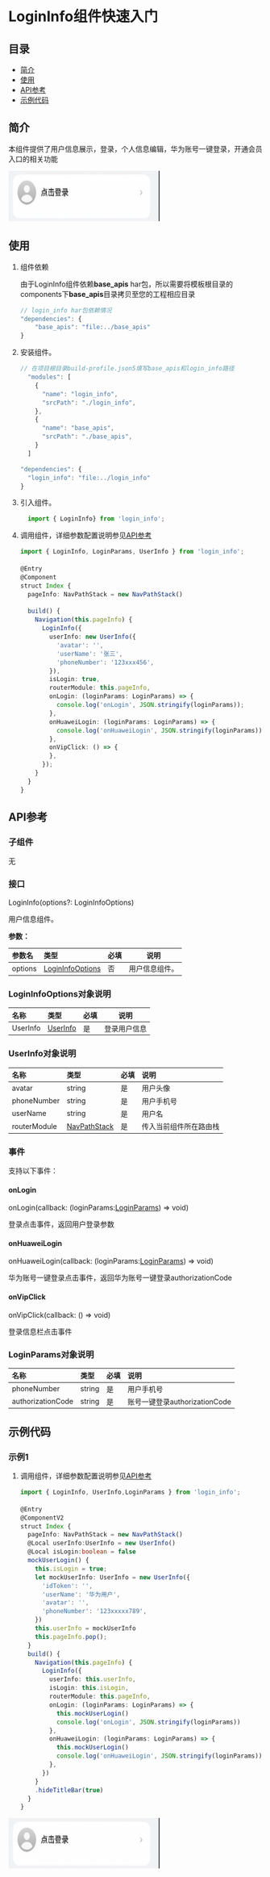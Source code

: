 # LoginInfo组件快速入门

## 目录

- [简介](#简介)
- [使用](#使用)
- [API参考](#API参考)
- [示例代码](#示例代码)

## 简介

本组件提供了用户信息展示，登录，个人信息编辑，华为账号一键登录，开通会员入口的相关功能

<img src="./screenshot/login_1.png" width="300" height="100">

## 使用

1. 组件依赖

   由于LoginInfo组件依赖**base_apis** har包，所以需要将模板根目录的components下**base_apis**目录拷贝至您的工程相应目录
   ```typescript
   // login_info har包依赖情况
   "dependencies": {
       "base_apis": "file:../base_apis"
   }
   ```

2. 安装组件。

   ```typescript
   // 在项目根目录build-profile.json5填写base_apis和login_info路径
     "modules": [
       {
         "name": "login_info",
         "srcPath": "./login_info",
       },
       {
         "name": "base_apis",
         "srcPath": "./base_apis",
       }
     ]
   ```
   ```typescript
   "dependencies": {
     "login_info": "file:../login_info"
   }
   ```

3. 引入组件。

   ```typescript
     import { LoginInfo} from 'login_info';
   ```

4. 调用组件，详细参数配置说明参见[API参考](#API参考)

   ```typescript
   import { LoginInfo, LoginParams, UserInfo } from 'login_info';
   
   @Entry
   @Component
   struct Index {
     pageInfo: NavPathStack = new NavPathStack()
   
     build() {
       Navigation(this.pageInfo) {
         LoginInfo({
           userInfo: new UserInfo({
             'avatar': '',
             'userName': '张三',
             'phoneNumber': '123xxx456',
           }),
           isLogin: true,
           routerModule: this.pageInfo,
           onLogin: (loginParams: LoginParams) => {
             console.log('onLogin', JSON.stringify(loginParams));
           },
           onHuaweiLogin: (loginParams: LoginParams) => {
             console.log('onHuaweiLogin', JSON.stringify(loginParams));
           },
           onVipClick: () => {
           },
         });
       }
     }
   }
   ```

## API参考

### 子组件

无

### 接口

LoginInfo(options?: LoginInfoOptions)

用户信息组件。

**参数：**

| 参数名      | 类型                                                                                                                                                                 | 必填 | 说明      |
|:---------|:-------------------------------------------------------------------------------------------------------------------------------------------------------------------|----|---------|
| options  | [LoginInfoOptions](#LoginInfoOptions对象说明)  | 否  | 用户信息组件。 |

### LoginInfoOptions对象说明

| 名称        | 类型                         | 必填 | 说明     |
|:----------|:---------------------------|----|--------|
| UserInfo  | [UserInfo](#UserInfo对象说明)  | 是  | 登录用户信息 |

### UserInfo对象说明

| 名称           | 类型      | 必填  | 说明     |
|:-------------|:--------|:----|:-------|
| avatar       | string  | 是   | 用户头像   |
| phoneNumber  | string  | 是   | 用户手机号  |
| userName     | string  | 是   | 用户名    |
| routerModule | [NavPathStack](https://developer.huawei.com/consumer/cn/doc/harmonyos-references/ts-basic-components-navigation#navpathstack10) | 是   | 传入当前组件所在路由栈 |
### 事件

支持以下事件：

#### onLogin

onLogin(callback: (loginParams:[LoginParams](#LoginParams对象说明)) => void)

登录点击事件，返回用户登录参数

#### onHuaweiLogin

onHuaweiLogin(callback: (loginParams:[LoginParams](#LoginParams对象说明)) => void)

华为账号一键登录点击事件，返回华为账号一键登录authorizationCode

#### onVipClick

onVipClick(callback: () => void)

登录信息栏点击事件

### LoginParams对象说明

| 名称                 | 类型      | 必填  | 说明                       |
|:-------------------|:--------|:----|:-------------------------|
| phoneNumber        | string  | 是   | 用户手机号                    |
| authorizationCode  | string  | 是   | 账号一键登录authorizationCode  |

## 示例代码

### 示例1

1. 调用组件，详细参数配置说明参见[API参考](#API参考)

   ```typescript
   import { LoginInfo, UserInfo,LoginParams } from 'login_info';
   
   @Entry
   @ComponentV2
   struct Index {
     pageInfo: NavPathStack = new NavPathStack()
     @Local userInfo:UserInfo = new UserInfo()
     @Local isLogin:boolean = false
     mockUserLogin() {
       this.isLogin = true;
       let mockUserInfo: UserInfo = new UserInfo({
         'idToken': '',
         'userName': '华为用户',
         'avatar': '',
         'phoneNumber': '123xxxxx789',
       })
       this.userInfo = mockUserInfo
       this.pageInfo.pop();
     }
     build() {
       Navigation(this.pageInfo) {
         LoginInfo({
           userInfo: this.userInfo,
           isLogin: this.isLogin,
           routerModule: this.pageInfo,
           onLogin: (loginParams: LoginParams) => {
             this.mockUserLogin()
             console.log('onLogin', JSON.stringify(loginParams))
           },
           onHuaweiLogin: (loginParams: LoginParams) => {
             this.mockUserLogin()
             console.log('onHuaweiLogin', JSON.stringify(loginParams))
           },
         })
       }
       .hideTitleBar(true)
     }
   }
   ```

<img src="./screenshot/login_1.png" width="300" height="100">